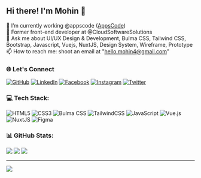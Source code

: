 ## Hi there! I'm Mohin 👋 
💸 I’m currently working @appscode ([AppsCode](https://github.com/appscode)) <br/>
🔭 Former front-end developer at @CloudSoftwareSolutions <br/>
💬 Ask me about UI/UX Design & Development, Bulma CSS, Tailwind CSS, Bootstrap, Javascript, Vuejs, NuxtJS, Design System, Wireframe, Prototype <br/>
📫 How to reach me: shoot an email at "hello.mohin4@gmail.com"

### 🌐 Let's Connect 
<p align="left">
	<a href="https://github.com/mohin7"><img src="https://img.icons8.com/bubbles/50/000000/github.png" alt="GitHub"/></a>
	<a href="https://www.linkedin.com/in/mohin7/"><img src="https://img.icons8.com/bubbles/50/000000/linkedin.png" alt="LinkedIn"/></a>
    <a href="https://www.facebook.com/mohincse/"><img src="https://img.icons8.com/bubbles/50/000000/facebook-new.png" alt="Facebook"/></a>
	<a href="https://www.instagram.com/mohincse/"><img src="https://img.icons8.com/bubbles/50/000000/instagram.png" alt="Instagram"/></a>
	<a href="https://twitter.com/mohincse"><img src="https://img.icons8.com/bubbles/50/000000/x.png" alt="Twitter"/></a>
</p>

### 💻 Tech Stack:
![HTML5](https://img.shields.io/badge/html5-%23E34F26.svg?style=for-the-badge&logo=html5&logoColor=white)
![CSS3](https://img.shields.io/badge/css3-%231572B6.svg?style=for-the-badge&logo=css3&logoColor=white)
![Bulma CSS](https://img.shields.io/badge/bulma-black?style=for-the-badge&logo=bulma&logoColor=white) 
![TailwindCSS](https://img.shields.io/badge/tailwindcss-%2338B2AC.svg?style=for-the-badge&logo=tailwind-css&logoColor=white) 
![JavaScript](https://img.shields.io/badge/javascript-%23323330.svg?style=for-the-badge&logo=javascript&logoColor=%23F7DF1E)
![Vue.js](https://img.shields.io/badge/vuejs-%2335495e.svg?style=for-the-badge&logo=vuedotjs&logoColor=%234FC08D)
![NuxtJS](https://img.shields.io/badge/Nuxt-black?style=for-the-badge&logo=nuxt.js&logoColor=white) 
![Figma](https://img.shields.io/badge/FIGMA-black?style=for-the-badge&logo=figma&logoColor=white) 

### 📊 GitHub Stats:
![](https://github-readme-stats.vercel.app/api?username=mohin7&theme=dark&hide_border=false&include_all_commits=false&count_private=false)
![](https://github-readme-streak-stats.herokuapp.com/?user=mohin7&theme=dark&hide_border=false)
![](https://github-readme-stats.vercel.app/api/top-langs/?username=mohin7&theme=dark&hide_border=false&include_all_commits=false&count_private=false&layout=compact)

---
[![](https://visitcount.itsvg.in/api?id=mohin7&icon=0&color=0)](https://visitcount.itsvg.in)

<!-- Proudly created with GPRM ( https://gprm.itsvg.in ) -->

